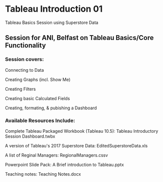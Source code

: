# Tableau Introduction 01
Tableau Basics Session using Superstore Data

## Session for ANI, Belfast on Tableau Basics/Core Functionality
### Session covers:

Connecting to Data

Creating Graphs (incl. Show Me)

Creating Filters

Creating basic Calculated Fields

Creating, formating, & pubishing a Dashboard





### Available Resources Include:
Complete Tableau Packaged Workbook (Tableau 10.5): Tableau Introductory Session Dashboard.twbx

A version of Tableau's 2017 Superstore Data: EditedSuperstoreData.xls

A list of Reginal Managers: RegionalManagers.cssv

Powerpoint Slide Pack: A Brief introduction to Tableau.pptx

Teaching notes: Teaching Notes.docx
